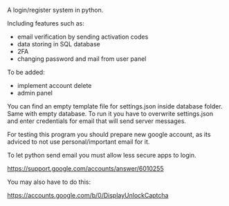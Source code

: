 A login/register system in python. 

Including features such as:
- email verification by sending activation codes
- data storing in SQL database
- 2FA
- changing password and mail from user panel

To be added:
- implement account delete
- admin panel

You can find an empty template file for settings.json inside database folder. Same with empty database.
To run it you have to overwrite settings.json and enter credentials for email that will send server messages.

For testing this program you should prepare new google account,
as its adviced to not use personal/important email for it. 

To let python send email you must allow less secure apps to login. 

https://support.google.com/accounts/answer/6010255

You may also have to do this:

https://accounts.google.com/b/0/DisplayUnlockCaptcha
